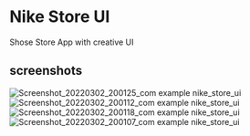 # Nike Store UI

Shose Store App with creative UI

## screenshots


![Screenshot_20220302_200125_com example nike_store_ui](https://user-images.githubusercontent.com/78311079/170891700-525ba043-6a19-4582-a6b0-455ca72a78e2.jpg)
![Screenshot_20220302_200112_com example nike_store_ui](https://user-images.githubusercontent.com/78311079/170891701-71eb8a17-de5f-459d-8e60-3817422174e4.jpg)
![Screenshot_20220302_200118_com example nike_store_ui](https://user-images.githubusercontent.com/78311079/170891704-8ae287b0-7c48-4d33-92f9-a45590e2fe97.jpg)
![Screenshot_20220302_200107_com example nike_store_ui](https://user-images.githubusercontent.com/78311079/170891706-adbd6bd3-45b8-4b3e-88d5-1cb8bab93b07.jpg)
